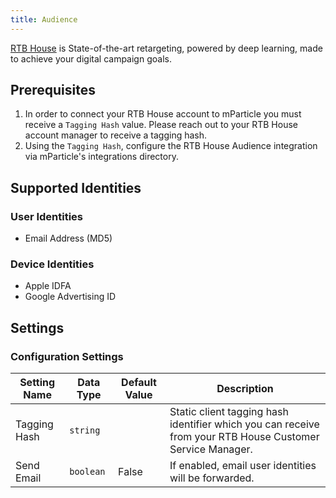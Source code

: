 ```yaml
---
title: Audience
---
```


[RTB House](https://www.rtbhouse.com/) is State-of-the-art retargeting, powered by deep learning, made to achieve your digital campaign goals.

## Prerequisites

1. In order to connect your RTB House account to mParticle you must receive a `Tagging Hash` value. Please reach out to your RTB House account manager to receive a tagging hash.
2. Using the `Tagging Hash`, configure the RTB House Audience integration via mParticle's integrations directory.

## Supported Identities

### User Identities

* Email Address (MD5)

### Device Identities 

* Apple IDFA
* Google Advertising ID

## Settings

### Configuration Settings

| Setting Name | Data Type | Default Value | Description |
| ---|---|---|---
| Tagging Hash | `string` | | Static client tagging hash identifier which you can receive from your RTB House Customer Service Manager. |
| Send Email | `boolean` | False | If enabled, email user identities will be forwarded. |